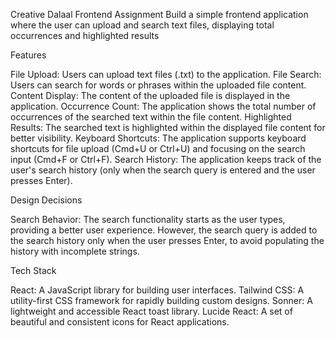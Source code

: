 Creative Dalaal Frontend Assignment
Build a simple frontend application where the user can upload and search text files, displaying total occurrences and highlighted results

Features

File Upload: Users can upload text files (.txt) to the application.
File Search: Users can search for words or phrases within the uploaded file content.
Content Display: The content of the uploaded file is displayed in the application.
Occurrence Count: The application shows the total number of occurrences of the searched text within the file content.
Highlighted Results: The searched text is highlighted within the displayed file content for better visibility.
Keyboard Shortcuts: The application supports keyboard shortcuts for file upload (Cmd+U or Ctrl+U) and focusing on the search input (Cmd+F or Ctrl+F).
Search History: The application keeps track of the user's search history (only when the search query is entered and the user presses Enter).

Design Decisions

Search Behavior: The search functionality starts as the user types, providing a better user experience. However, the search query is added to the search history only when the user presses Enter, to avoid populating the history with incomplete strings.

Tech Stack

React: A JavaScript library for building user interfaces.
Tailwind CSS: A utility-first CSS framework for rapidly building custom designs.
Sonner: A lightweight and accessible React toast library.
Lucide React: A set of beautiful and consistent icons for React applications.
